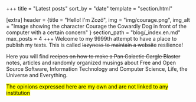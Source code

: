 +++
title = "Latest posts"
sort_by = "date"
template = "section.html"

[extra]
header = {title = "Hello! I'm Zozô", img = "img/courage.png", img_alt = "Image showing the character Courage the Cowardly Dog in front of the computer with a certain concern" }
section_path = "blog/_index.en.md"
max_posts = 4
+++
Welcome to my 9999th attempt to have a place to publish my texts. This is called ~~lazyness to maintain a website~~ resilience!<br/>

Here you will find ~~recipes on how to make a Pan Galactic Gargle Blaster~~ notes, articles and randomly organized musings about Free and Open Source Software, Information Technology and Computer Science, Life, the Universe and Everything.<br/>

<mark>The opinions expressed here are my own and are not linked to any institution</mark>